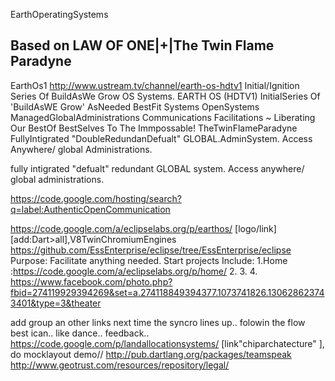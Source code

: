 EarthOperatingSystems

Based on LAW OF ONE|+|The Twin Flame Paradyne
---
EarthOs1
http://www.ustream.tv/channel/earth-os-hdtv1
Initial/Ignition Series Of BuildAsWe Grow OS Systems. EARTH OS (HDTV1) InitialSeries Of 'BuildAsWE Grow' AsNeeded BestFit Systems OpenSystems ManagedGlobalAdministrations Communications Facilitations ~ Liberating Our BestOf BestSelves To The Immpossable! TheTwinFlameParadyne FullyIntigrated "DoubleRedundanDefualt" GLOBAL.AdminSystem. Access Anywhere/ global Administrations.

fully intigrated "defualt" redundant GLOBAL system. Access anywhere/ global administrations.

https://code.google.com/hosting/search?q=label:AuthenticOpenCommunication

https://code.google.com/a/eclipselabs.org/p/earthos/ [logo/link]
[add:Dart>all],V8TwinChromiumEngines
https://github.com/EssEnterprise/eclipse/tree/EssEnterprise/eclipse
Purpose:
Facilitate anything needed. Start projects Include:
1.Home :https://code.google.com/a/eclipselabs.org/p/home/
2.
3.
4.
https://www.facebook.com/photo.php?fbid=274119929394269&set=a.274118849394377.1073741826.130628623743401&type=3&theater

add group an other links next time the syncro lines up.. folowin the flow best ican.. like dance.. feedback..
https://code.google.com/p/landallocationsystems/
[link"chiparchatecture" ], do mocklayout demo//
http://pub.dartlang.org/packages/teamspeak
http://www.geotrust.com/resources/repository/legal/